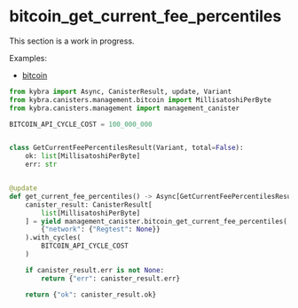 # bitcoin_get_current_fee_percentiles

This section is a work in progress.

Examples:

-   [bitcoin](https://github.com/demergent-labs/kybra/tree/main/examples/bitcoin)

```python
from kybra import Async, CanisterResult, update, Variant
from kybra.canisters.management.bitcoin import MillisatoshiPerByte
from kybra.canisters.management import management_canister

BITCOIN_API_CYCLE_COST = 100_000_000


class GetCurrentFeePercentilesResult(Variant, total=False):
    ok: list[MillisatoshiPerByte]
    err: str


@update
def get_current_fee_percentiles() -> Async[GetCurrentFeePercentilesResult]:
    canister_result: CanisterResult[
        list[MillisatoshiPerByte]
    ] = yield management_canister.bitcoin_get_current_fee_percentiles(
        {"network": {"Regtest": None}}
    ).with_cycles(
        BITCOIN_API_CYCLE_COST
    )

    if canister_result.err is not None:
        return {"err": canister_result.err}

    return {"ok": canister_result.ok}
```

